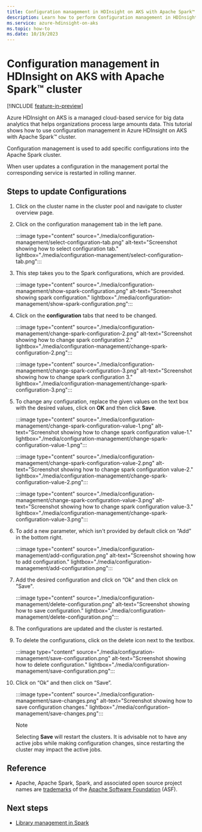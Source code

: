 ```yaml
---
title: Configuration management in HDInsight on AKS with Apache Spark™
description: Learn how to perform Configuration management in HDInsight on AKS with Apache Spark™ cluster
ms.service: azure-hdinsight-on-aks
ms.topic: how-to
ms.date: 10/19/2023
---
```

# Configuration management in HDInsight on AKS with Apache Spark™ cluster

[!INCLUDE [feature-in-preview](../includes/feature-in-preview.md)]

Azure HDInsight on AKS is a managed cloud-based service for big data analytics that helps organizations process large amounts data. This tutorial shows how to use configuration management in Azure HDInsight on AKS with Apache Spark™ cluster.

Configuration management is used to add specific configurations into the Apache Spark cluster.

When user updates a configuration in the management portal the corresponding service is restarted in rolling manner.

## Steps to update Configurations

1. Click on the cluster name in the cluster pool and navigate to cluster overview page.

1. Click on the configuration management tab in the left pane.

    :::image type="content" source="./media/configuration-management/select-configuration-tab.png" alt-text="Screenshot showing how to select configuration tab." lightbox="./media/configuration-management/select-configuration-tab.png":::

1. This step takes you to the Spark configurations, which are provided.

    :::image type="content" source="./media/configuration-management/show-spark-configuration.png" alt-text="Screenshot showing spark configuration." lightbox="./media/configuration-management/show-spark-configuration.png":::

1. Click on the **configuration** tabs that need to be changed.
     
    :::image type="content" source="./media/configuration-management/change-spark-configuration-2.png" alt-text="Screenshot showing how to change spark configuration 2." lightbox="./media/configuration-management/change-spark-configuration-2.png":::
   
    :::image type="content" source="./media/configuration-management/change-spark-configuration-3.png" alt-text="Screenshot showing how to change spark configuration 3." lightbox="./media/configuration-management/change-spark-configuration-3.png":::

1. To change any configuration, replace the given values on the text box with the desired values, click on **OK**  and then click **Save**.

    :::image type="content" source="./media/configuration-management/change-spark-configuration-value-1.png" alt-text="Screenshot showing how to change spark configuration value-1." lightbox="./media/configuration-management/change-spark-configuration-value-1.png":::

    :::image type="content" source="./media/configuration-management/change-spark-configuration-value-2.png" alt-text="Screenshot showing how to change spark configuration value-2." lightbox="./media/configuration-management/change-spark-configuration-value-2.png":::

    :::image type="content" source="./media/configuration-management/change-spark-configuration-value-3.png" alt-text="Screenshot showing how to change spark configuration value-3." lightbox="./media/configuration-management/change-spark-configuration-value-3.png":::

1. To add a new parameter, which isn't provided by default click on “Add” in the bottom right.

    :::image type="content" source="./media/configuration-management/add-configuration.png" alt-text="Screenshot showing how to add configuration." lightbox="./media/configuration-management/add-configuration.png":::

1. Add the desired configuration and click on “Ok” and then click on "Save".

   :::image type="content" source="./media/configuration-management/delete-configuration.png" alt-text="Screenshot showing how to save configuration." lightbox="./media/configuration-management/delete-configuration.png":::

1. The configurations are updated and the cluster is restarted.
1. To delete the configurations, click on the delete icon next to the textbox.

    :::image type="content" source="./media/configuration-management/save-configuration.png" alt-text="Screenshot showing how to delete  configuration." lightbox="./media/configuration-management/save-configuration.png":::

1. Click on “Ok” and then click on “Save”.

     :::image type="content" source="./media/configuration-management/save-changes.png" alt-text="Screenshot showing how to save  configuration changes." lightbox="./media/configuration-management/save-changes.png":::
      
    > [!NOTE]
    > Selecting **Save** will restart the clusters.
    > It is advisable not to have any active jobs while making configuration changes, since restarting the cluster may impact the active jobs.

## Reference

* Apache, Apache Spark, Spark, and associated open source project names are [trademarks](../trademarks.md) of the [Apache Software Foundation](https://www.apache.org/) (ASF).
  
## Next steps
* [Library management in Spark](./library-management.md)
